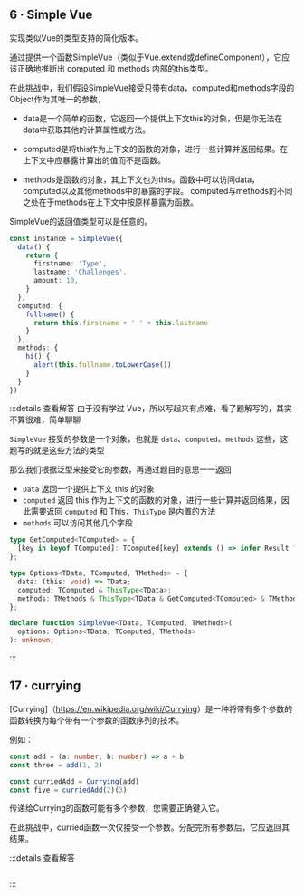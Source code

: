 ## 6 · Simple Vue

实现类似Vue的类型支持的简化版本。

通过提供一个函数SimpleVue（类似于Vue.extend或defineComponent），它应该正确地推断出 computed 和 methods 内部的this类型。

在此挑战中，我们假设SimpleVue接受只带有data，computed和methods字段的Object作为其唯一的参数，

- data是一个简单的函数，它返回一个提供上下文this的对象，但是你无法在data中获取其他的计算属性或方法。

- computed是将this作为上下文的函数的对象，进行一些计算并返回结果。在上下文中应暴露计算出的值而不是函数。

- methods是函数的对象，其上下文也为this。函数中可以访问data，computed以及其他methods中的暴露的字段。 computed与methods的不同之处在于methods在上下文中按原样暴露为函数。

SimpleVue的返回值类型可以是任意的。

```typescript
const instance = SimpleVue({
  data() {
    return {
      firstname: 'Type',
      lastname: 'Challenges',
      amount: 10,
    }
  },
  computed: {
    fullname() {
      return this.firstname + ' ' + this.lastname
    }
  },
  methods: {
    hi() {
      alert(this.fullname.toLowerCase())
    }
  }
})
```

:::details 查看解答
由于没有学过 Vue，所以写起来有点难，看了题解写的，其实不算很难，简单聊聊

`SimpleVue` 接受的参数是一个对象，也就是 `data`、`computed`、`methods` 这些，这题写的就是这些方法的类型

那么我们根据泛型来接受它的参数，再通过题目的意思一一返回

- `Data` 返回一个提供上下文 this 的对象
- `computed` 返回 this 作为上下文的函数的对象，进行一些计算并返回结果，因此需要返回 `computed` 和 This，`ThisType` 是内置的方法
- `methods` 可以访问其他几个字段

```ts
type GetComputed<TComputed> = {
  [key in keyof TComputed]: TComputed[key] extends () => infer Result ? Result : never;
};

type Options<TData, TComputed, TMethods> = {
  data: (this: void) => TData;
  computed: TComputed & ThisType<TData>;
  methods: TMethods & ThisType<TData & GetComputed<TComputed> & TMethods>;
};

declare function SimpleVue<TData, TComputed, TMethods>(
  options: Options<TData, TComputed, TMethods>
): unknown;

```

:::

## 17 · currying

[Currying]（<https://en.wikipedia.org/wiki/Currying>）是一种将带有多个参数的函数转换为每个带有一个参数的函数序列的技术。

例如：

```typescript
const add = (a: number, b: number) => a + b
const three = add(1, 2)

const curriedAdd = Currying(add)
const five = curriedAdd(2)(3)
```

传递给Currying的函数可能有多个参数，您需要正确键入它。

在此挑战中，curried函数一次仅接受一个参数。分配完所有参数后，它应返回其结果。

:::details 查看解答

```ts

```

:::
